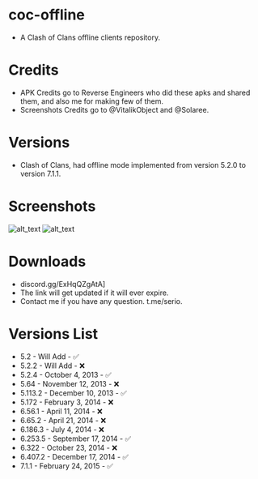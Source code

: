 # coc-offline
- A Clash of Clans offline clients repository.

# Credits
- APK Credits go to Reverse Engineers who did these apks and shared them, and also me for making few of them.
- Screenshots Credits go to @VitalikObject and @Solaree.

# Versions
- Clash of Clans, had offline mode implemented from version 5.2.0 to version 7.1.1.

# Screenshots
![alt_text](https://telegra.ph/file/09759efadf4930a5eb067.jpg)
![alt_text](https://telegra.ph/file/3022cd9c160af6bd40e57.jpg)

# Downloads
- discord.gg/ExHqQZgAtA]
- The link will get updated if it will ever expire.
- Contact me if you have any question. t.me/serio.

# Versions List
- 5.2 - Will Add - ✅
- 5.2.2 - Will Add - ❌
- 5.2.4 - October 4, 2013 - ✅
- 5.64 - November 12, 2013 - ❌
- 5.113.2 - December 10, 2013 - ✅
- 5.172 - February 3, 2014 - ❌
- 6.56.1 - April 11, 2014 - ❌
- 6.65.2 - April 21, 2014 - ❌
- 6.186.3 - July 4, 2014 - ❌
- 6.253.5 - September 17, 2014 - ✅
- 6.322 - October 23, 2014 - ❌
- 6.407.2 - December 17, 2014 - ✅
- 7.1.1 - February 24, 2015 - ✅

